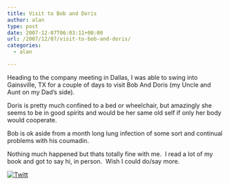 ```yaml
---
title: Visit to Bob and Doris
author: alan
type: post
date: 2007-12-07T06:03:11+00:00
url: /2007/12/07/visit-to-bob-and-doris/
categories:
  - alan

---
```

Heading to the company meeting in Dallas, I was able to swing into Gainsville, TX for a couple of days to visit Bob And Doris (my Uncle and Aunt on my Dad&#8217;s side).

Doris is pretty much confined to a bed or wheelchair, but amazingly she seems to be in good spirits and would be her same old self if only her body would cooperate.

Bob is ok aside from a month long lung infection of some sort and continual problems with his coumadin.

Nothing much happened but thats totally fine with me.&nbsp; I read a lot of my book and got to say hi, in person.&nbsp; Wish I could do/say more. 

<div class="twttr_button">
  <a href="http://twitter.com/share?url=https://zeroasterisk.com/2007/12/07/visit-to-bob-and-doris/&text=Visit+to+Bob+and+Doris" target="_blank" title="Click here if you like this article."> <img src="http://zeroasterisk.com/wp-content/plugins/twitter-plugin/images/twitt.gif" alt="Twitt" /> </a>
</div>